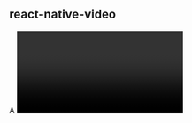 ## react-native-video

A <Video> component for react-native, as seen in
[react-native-login](https://github.com/brentvatne/react-native-login).
